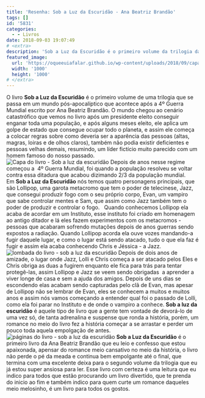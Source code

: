 ```yaml
---
title: 'Resenha: Sob a Luz da Escuridão - Ana Beatriz Brandão'
tags: []
id: '5831'
categories:
  - - Livros
date: 2018-09-03 19:07:49
# <extra>
description: 'Sob a Luz da Escuridão é o primeiro volume da trilogia da autora Ana Beatriz Brandão. Nele somos transportados para um mundo pós-apocalíptico. Fantástico'
featured_image: 
  url: 'https://oqueeuiafalar.github.io/wp-content/uploads/2018/09/capa-livro-sob-a-luz-da-escuridão.jpg'
  width: '1000'
  height: '1000'
# </extra>
---
```


O livro **Sob a Luz da Escuridão** é o primeiro volume de uma trilogia que se passa em um mundo pós-apocalíptico que acontece após a 4º Guerra Mundial escrito por Ana Beatriz Brandão. O mundo chegou ao cenário catastrófico que vemos no livro após um presidente eleito conseguir enganar toda uma população, e após alguns meses eleito, ele aplica um golpe de estado que consegue ocupar todo o planeta, e assim ele começa a colocar regras sobre como deveria ser a aparência das pessoas (altas, magras, loiras e de olhos claros), também não podia existir deficientes e pessoas velhas demais, resumindo, um líder fictício muito parecido com um homem famoso do nosso passado. ![Capa do livro - Sob a luz da escuridão ](/wp-content/uploads/2018/09/capa-livro-sob-a-luz-da-escuridão.jpg "Capa do livro - Sob a luz da escuridão ") Depois de anos nesse regime começou a  4º Guerra Mundial, foi quando a população resolveu se voltar contra essa ditadura que acabou dizimando 2/3 da população mundial. Em **Sob a Luz da Escuridão** nós temos quatro personagens principais, que são Lollipop, uma garota metacromo que tem o poder de telecinese, Jazz, que consegui produzir fogo com o seu próprio corpo, Evan, um vampiro que sabe controlar mentes e Sam, que assim como Jazz também tem o poder de produzir e controlar o fogo.   Quando conhecemos Lollipop ela acaba de acordar em um Instituto, esse instituto foi criado em homenagem ao antigo ditador e lá eles fazem experimentos com os metacromos - pessoas que acabaram sofrendo mutações depois de anos guerras sendo expostos a radiação. Quando Lollipop acorda ela ouve vozes mandando-a fugir daquele lugar, e como o lugar está sendo atacado, tudo o que ela faz é fugir e assim ela acaba conhecendo Chris e Jéssica - a Jazz. ![lombada do livro - sob a luz da escuridão ](/wp-content/uploads/2018/09/lombada-livro-sob-a-luz-da-escuridão-.jpg "lombada do livro - sob a luz da escuridão ") Depois de dois anos de amizade, o lugar onde Jazz, Lolli e Chris começa a ser atacado pelos Eles e Chris obriga as duas a fugirem enquanto ele fica para trás para tentar protegê-las, assim Lollipop e Jazz se veem sendo obrigadas  a aprender a viver longe de casa e sem a ajuda dos amigos. Depois de uns dias se escondendo elas acabam sendo capturadas pelo clã de Evan, mas apesar de Lollipop não se lembrar de Evan, eles se conhecem a muitos e muitos anos e assim nós vamos começando a entender qual foi o passado de Lolli, como ela foi parar no Instituto e de onde o vampiro a conhece. **Sob a luz da escuridão** é aquele tipo de livro que a gente tem vontade de devorá-lo de uma vez só, de tanta adrenalina e suspense que ronda a história, porém, um romance no meio do livro fez a história começar a se arrastar e perder um pouco toda aquela empolgação de antes. ![páginas do livro - sob a luz da escuridão ](/wp-content/uploads/2018/09/resenha-livro-sob-a-luz-da-escuridão.jpg "páginas do livro - sob a luz da escuridão ") **Sob a Luz da Escuridão** é o primeiro livro da Ana Beatriz Brandão que eu leio e confesso que estou apaixonada, apensar do romance meio cansativo no meio da história, o livro não perde o pé da meada e continua bem empolgante até o final, que termina com uma excelente deixa para o segundo volume da trilogia que eu já estou super ansiosa para ler. Esse livro com certeza é uma leitura que eu indico para todos que estão procurando um livro divertido, que te prenda do inicio ao fim e também indico para quem curte um romance daqueles meio melosinho, é um livro para todos os gostos.
